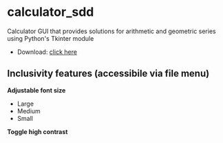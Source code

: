 # calculator_sdd
 Calculator GUI that provides solutions for arithmetic and geometric series using Python's Tkinter module
 - Download: <a id="raw-url" href="https://github.com/tomasvana10/calculator_sdd/archive/refs/heads/main.zip">click here</a>
 
 ## Inclusivity features (accessibile via file menu)
**Adjustable font size**
 - Large
 - Medium
 - Small

**Toggle high contrast**
